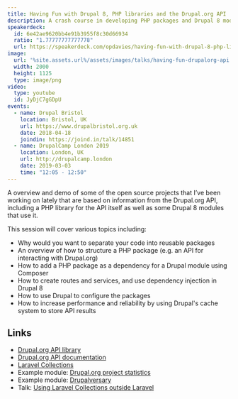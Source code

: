 ```yaml
---
title: Having Fun with Drupal 8, PHP libraries and the Drupal.org API
description: A crash course in developing PHP packages and Drupal 8 modules, based on the Drupal.org API.
speakerdeck:
  id: 6e42ae9620bb4e91b3955f8c30d66934
  ratio: "1.77777777777778"
  url: https://speakerdeck.com/opdavies/having-fun-with-drupal-8-php-libraries-and-the-drupal-dot-org-api
image:
  url: '%site.assets.url%/assets/images/talks/having-fun-drupalorg-api.png'
  width: 2000
  height: 1125
  type: image/png
video:
  type: youtube
  id: JyDjC7gGDpU
events:
  - name: Drupal Bristol
    location: Bristol, UK
    url: https://www.drupalbristol.org.uk
    date: 2018-04-18
    joindin: https://joind.in/talk/14851
  - name: DrupalCamp London 2019
    location: London, UK
    url: http://drupalcamp.london
    date: 2019-03-03
    time: "12:05 - 12:50"
---
```


A overview and demo of some of the open source projects that I’ve been working on lately that are based on information from the Drupal.org API, including a PHP library for the API itself as well as some Drupal 8 modules that use it.

This session will cover various topics including:

- Why would you want to separate your code into reusable packages
- An overview of how to structure a PHP package (e.g. an API for interacting with Drupal.org)
- How to add a PHP package as a dependency for a Drupal module using Composer
- How to create routes and services, and use dependency injection in Drupal 8
- How to use Drupal to configure the packages
- How to increase performance and reliability by using Drupal's cache system to store API results

## Links

- [Drupal.org API library][2]
- [Drupal.org API documentation][3]
- [Laravel Collections][4]
- Example module: [Drupal.org project statistics][5]
- Example module: [Drupalversary][6]
- Talk: [Using Laravel Collections outside Laravel][7]

[0]: https://www.drupalbristol.org.uk
[2]: https://github.com/opdavies/drupalorg-api-php
[3]: https://www.drupal.org/drupalorg/docs/api
[4]: https://laravel.com/docs/collections
[5]: https://github.com/opdavies/drupal-module-drupalorg-project-statistics
[6]: https://github.com/opdavies/drupal-module-drupalversary
[7]: /presentations/using-laravel-collections-outside-laravel/
